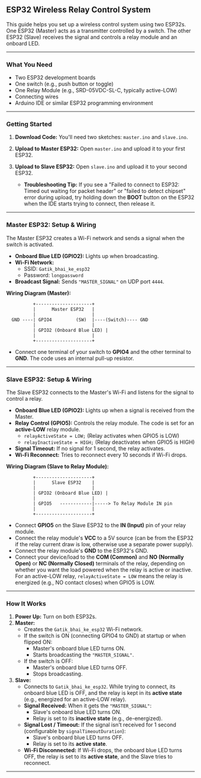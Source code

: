 ## ESP32 Wireless Relay Control System

This guide helps you set up a wireless control system using two ESP32s. One ESP32 (Master) acts as a transmitter controlled by a switch. The other ESP32 (Slave) receives the signal and controls a relay module and an onboard LED.

---

### What You Need

* Two ESP32 development boards
* One switch (e.g., push button or toggle)
* One Relay Module (e.g., SRD-05VDC-SL-C, typically active-LOW)
* Connecting wires
* Arduino IDE or similar ESP32 programming environment

---

### Getting Started

1.  **Download Code:** You'll need two sketches: `master.ino` and `slave.ino`.
2.  **Upload to Master ESP32:** Open `master.ino` and upload it to your first ESP32.
3.  **Upload to Slave ESP32:** Open `slave.ino` and upload it to your second ESP32.

    * **Troubleshooting Tip:** If you see a "Failed to connect to ESP32: Timed out waiting for packet header" or "failed to detect chipset" error during upload, try holding down the **BOOT** button on the ESP32 when the IDE starts trying to connect, then release it.

---

### Master ESP32: Setup & Wiring

The Master ESP32 creates a Wi-Fi network and sends a signal when the switch is activated.

* **Onboard Blue LED (GPIO2):** Lights up when broadcasting.
* **Wi-Fi Network:**
    * SSID: `Gatik_bhai_ke_esp32`
    * Password: `longpassword`
* **Broadcast Signal:** Sends `"MASTER_SIGNAL"` on UDP port `4444`.

**Wiring Diagram (Master):**

```
          +---------------------+
          |      Master ESP32   |
          |                     |
  GND ----| GPIO4         (SW)  |----(Switch)---- GND
          |                     |
          | GPIO2 (Onboard Blue LED) |
          |                     |
          +---------------------+
```
* Connect one terminal of your switch to **GPIO4** and the other terminal to **GND**. The code uses an internal pull-up resistor.

---

### Slave ESP32: Setup & Wiring

The Slave ESP32 connects to the Master's Wi-Fi and listens for the signal to control a relay.

* **Onboard Blue LED (GPIO2):** Lights up when a signal is received from the Master.
* **Relay Control (GPIO5):** Controls the relay module. The code is set for an **active-LOW** relay module.
    * `relayActiveState = LOW;` (Relay activates when GPIO5 is LOW)
    * `relayInactiveState = HIGH;` (Relay deactivates when GPIO5 is HIGH)
* **Signal Timeout:** If no signal for 1 second, the relay activates.
* **Wi-Fi Reconnect:** Tries to reconnect every 10 seconds if Wi-Fi drops.

**Wiring Diagram (Slave to Relay Module):**

```
          +---------------------+
          |      Slave ESP32    |
          |                     |
          | GPIO2 (Onboard Blue LED) |
          |                     |
          | GPIO5   ------------|-----> To Relay Module IN pin
          |                     |
          +---------------------+
```
* Connect **GPIO5** on the Slave ESP32 to the **IN (Input)** pin of your relay module.
* Connect the relay module's **VCC** to a 5V source (can be from the ESP32 if the relay current draw is low, otherwise use a separate power supply).
* Connect the relay module's **GND** to the ESP32's GND.
* Connect your device/load to the **COM (Common)** and **NO (Normally Open)** or **NC (Normally Closed)** terminals of the relay, depending on whether you want the load powered when the relay is active or inactive. For an active-LOW relay, `relayActiveState = LOW` means the relay is energized (e.g., NO contact closes) when GPIO5 is LOW.

---

### How It Works

1.  **Power Up:** Turn on both ESP32s.
2.  **Master:**
    * Creates the `Gatik_bhai_ke_esp32` Wi-Fi network.
    * If the switch is ON (connecting GPIO4 to GND) at startup or when flipped ON:
        * Master's onboard blue LED turns ON.
        * Starts broadcasting the `"MASTER_SIGNAL"`.
    * If the switch is OFF:
        * Master's onboard blue LED turns OFF.
        * Stops broadcasting.
3.  **Slave:**
    * Connects to `Gatik_bhai_ke_esp32`. While trying to connect, its onboard blue LED is OFF, and the relay is kept in its **active state** (e.g., energized for an active-LOW relay).
    * **Signal Received:** When it gets the `"MASTER_SIGNAL"`:
        * Slave's onboard blue LED turns ON.
        * Relay is set to its **inactive state** (e.g., de-energized).
    * **Signal Lost / Timeout:** If the signal isn't received for 1 second (configurable by `signalTimeoutDuration`):
        * Slave's onboard blue LED turns OFF.
        * Relay is set to its **active state**.
    * **Wi-Fi Disconnected:** If Wi-Fi drops, the onboard blue LED turns OFF, the relay is set to its **active state**, and the Slave tries to reconnect.

---